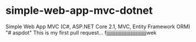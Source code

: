 # simple-web-app-mvc-dotnet
Simple Web App MVC (C#, ASP.NET Core 2.1, MVC, Entity Framework ORM)
"# aspdot" 
This is my first pull request...
fjjjjjjjjjjjjjjjjjjjjjjjjjjjjjjjjwek
